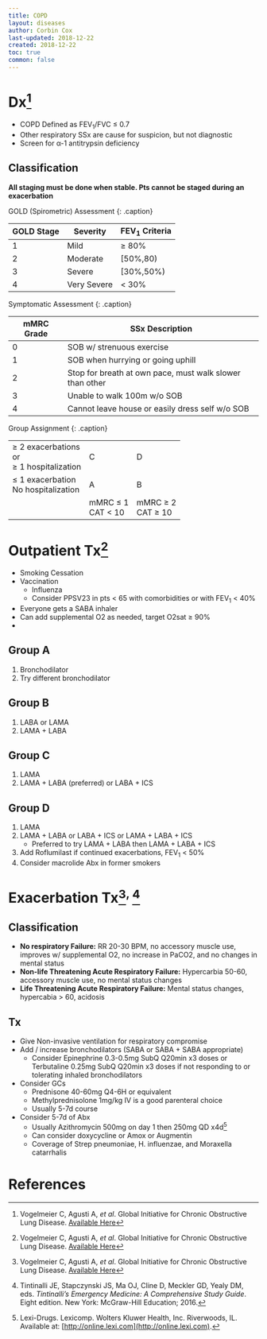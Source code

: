 ```yaml
---
title: COPD
layout: diseases
author: Corbin Cox
last-updated: 2018-12-22
created: 2018-12-22
toc: true
common: false
---
```


# Dx[^goldCOPD]

* COPD Defined as FEV<sub>1</sub>/FVC &le; 0.7
* Other respiratory SSx are cause for suspicion, but not diagnostic
* Screen for &alpha;-1 antitrypsin deficiency

## Classification

**All staging must be done when stable. Pts cannot be staged during an exacerbation**

GOLD (Spirometric) Assessment
{: .caption}

| GOLD Stage | Severity    | FEV<sub>1</sub> Criteria |
| ---------- | ----------- | ------------------------ |
| 1          | Mild        | &ge; 80%                 |
| 2          | Moderate    | [50%,80)                 |
| 3          | Severe      | [30%,50%)                |
| 4          | Very Severe | &lt; 30%                 |

Symptomatic Assessment
{: .caption}

| mMRC Grade | SSx Description                                          |
| ---------- | -------------------------------------------------------- |
| 0          | SOB w/ strenuous exercise                                |
| 1          | SOB when hurrying or going uphill                        |
| 2          | Stop for breath at own pace, must walk slower than other |
| 3          | Unable to walk 100m w/o SOB                              |
| 4          | Cannot leave house or easily dress self w/o SOB          |

Group Assignment
{: .caption}

<table>
  <tr>
    <td>&ge; 2 exacerbations <br /> or <br />&ge; 1 hospitalization</td>
    <td>C</td>
    <td>D</td>
  </tr>
  <tr>
  	<td>&le; 1 exacerbation <br />No hospitalization</td>
    <td>A</td>
    <td>B</td>
  </tr>
  <tr>
  	<td></td>
    <td>mMRC &le; 1 <br />CAT &lt; 10</td>
    <td>mMRC &ge; 2 <br />CAT &ge; 10</td>
  </tr>
</table>


# Outpatient Tx[^goldCOPD]

* Smoking Cessation
* Vaccination
  * Influenza
  * Consider PPSV23 in pts &lt; 65 with comorbidities or with FEV<sub>1</sub> &lt; 40%
* Everyone gets a SABA inhaler
* Can add supplemental O2 as needed, target O2sat &ge; 90%
* 

## Group A

1. Bronchodilator
2. Try different bronchodilator

## Group B

1. LABA or LAMA
2. LAMA + LABA

## Group C

1. LAMA
2. LAMA + LABA (preferred) or LABA + ICS

## Group D

1. LAMA
2. LAMA + LABA or LABA + ICS or LAMA + LABA + ICS
   * Preferred to try LAMA + LABA then LAMA + LABA + ICS
3. Add Roflumilast if continued exacerbations, FEV<sub>1</sub> &lt; 50%
4. Consider macrolide Abx in former smokers

# Exacerbation Tx[^goldCOPD]<sup>, </sup>[^tintinalli]

## Classification

* **No respiratory Failure:** RR 20-30 BPM, no accessory muscle use, improves w/ supplemental O2, no increase in PaCO2, and no changes in mental status
* **Non-life Threatening Acute Respiratory Failure:** Hypercarbia 50-60, accessory muscle use, no mental status changes
* **Life Threatening Acute Respiratory Failure:** Mental status changes, hypercabia &gt; 60, acidosis

## Tx

* Give Non-invasive ventilation for respiratory compromise
* Add / increase bronchodilators (SABA or SABA + SABA appropriate)
  * Consider Epinephrine 0.3-0.5mg SubQ Q20min x3 doses or Terbutaline 0.25mg SubQ Q20min x3 doses if not responding to or tolerating inhaled bronchodilators
* Consider GCs
  * Prednisone 40-60mg Q4-6H or equivalent
  * Methylprednisolone 1mg/kg IV is a good parenteral choice
  * Usually 5-7d course
* Consider 5-7d of Abx
  * Usually Azithromycin 500mg on day 1 then 250mg QD x4d[^lexi]
  * Can consider doxycycline or Amox or Augmentin
  * Coverage of Strep pneumoniae, H. influenzae, and Moraxella catarrhalis 

# References

[^goldCOPD]: Vogelmeier C, Agusti A, *et al*. Global Initiative for Chronic Obstructive Lung Disease. [Available Here](https://goldcopd.org/wp-content/uploads/2018/02/WMS-GOLD-2018-Feb-Final-to-print-v2.pdf)

[^tintinalli]: Tintinalli JE, Stapczynski JS, Ma OJ, Cline D, Meckler GD, Yealy DM, eds. *Tintinalli’s Emergency Medicine: A Comprehensive Study Guide*. Eight edition. New York: McGraw-Hill Education; 2016.
[^lexi]: Lexi-Drugs. Lexicomp. Wolters Kluwer Health, Inc. Riverwoods, IL. Available at: [http://online.lexi.com](http://online.lexi.com).